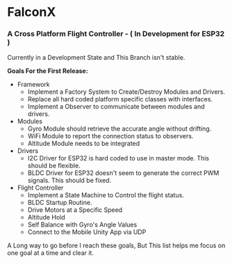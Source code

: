 # FalconX
### A Cross Platform Flight Controller - ( In Development for ESP32 )

Currently in a Development State and This Branch isn't stable.

<b>Goals For the First Release:</b>
* Framework
  * Implement a Factory System to Create/Destroy Modules and Drivers.
  * Replace all hard coded platform specific classes with interfaces.
  * Implement a Observer to communicate between modules and drivers.
* Modules
  * Gyro Module should retrieve the accurate angle without drifting.
  * WiFi Module to report the connection status to observers.
  * Altitude Module needs to be integrated
* Drivers
  * I2C Driver for ESP32 is hard coded to use in master mode. This should be flexible.
  * BLDC Driver for ESP32 doesn't seem to generate the correct PWM signals. This should be fixed.
* Flight Controller
  * Implement a State Machine to Control the flight status. 
  * BLDC Startup Routine.
  * Drive Motors at a Specific Speed
  * Altitude Hold
  * Self Balance with Gyro's Angle Values
  * Connect to the Mobile Unity App via UDP
  
A Long way to go before I reach these goals, But This list helps me focus on one goal at a time and clear it.
